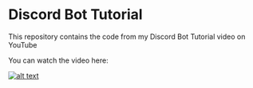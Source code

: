 # Discord Bot Tutorial
This repository contains the code from my Discord Bot Tutorial video on YouTube

You can watch the video here:

[![alt text](https://cdn.discordapp.com/attachments/609179922388353064/800425142232547328/dcv.jpg)](https://www.youtube.com/watch?v=QXCmwx1ZnH0 "Discord Bot Tutorial by Damt")